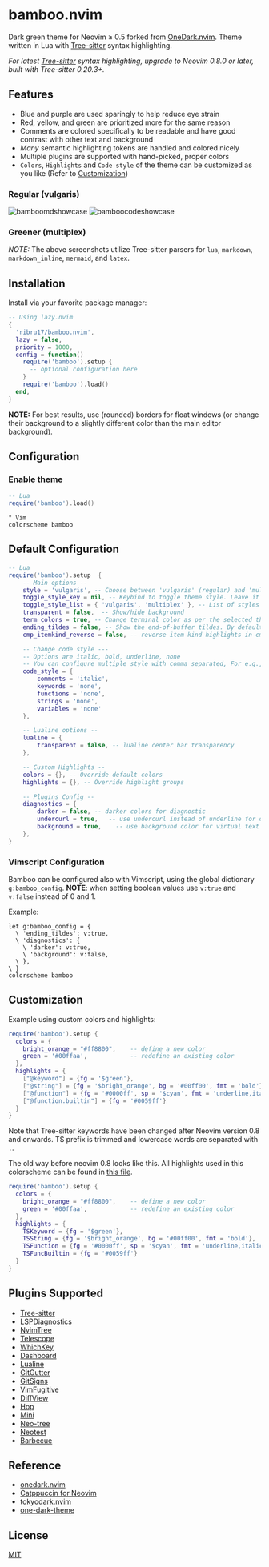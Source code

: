 # bamboo.nvim

Dark green theme for Neovim $\ge$ 0.5 forked from
[OneDark.nvim](https://github.com/navarasu/onedark.nvim). Theme written in Lua
with [Tree-sitter](https://github.com/nvim-treesitter/nvim-treesitter) syntax
highlighting.

_For latest [Tree-sitter](https://github.com/nvim-treesitter/nvim-treesitter)
syntax highlighting, upgrade to Neovim 0.8.0 or later, built with Tree-sitter
0.20.3+._

## Features

- Blue and purple are used sparingly to help reduce eye strain
- Red, yellow, and green are prioritized more for the same reason
- Comments are colored specifically to be readable and have good contrast with
  other text and background
- _Many_ semantic highlighting tokens are handled and colored nicely
- Multiple plugins are supported with hand-picked, proper colors
- `Colors`, `Highlights` and `Code style` of the theme can be customized as you
  like (Refer to [Customization](#customization))

### Regular (vulgaris)

![bamboomdshowcase](https://github.com/ribru17/bamboo.nvim/assets/55766287/c2ce1883-d4ad-4ae0-a248-ef668d69aa87)
![bamboocodeshowcase](https://github.com/ribru17/bamboo.nvim/assets/55766287/5eb2c125-13cd-46d6-841a-8af3f4406fc1)

### Greener (multiplex)

_NOTE:_ The above screenshots utilize Tree-sitter parsers for `lua`, `markdown`,
`markdown_inline`, `mermaid`, and `latex`.

## Installation

Install via your favorite package manager:

```lua
-- Using lazy.nvim
{
  'ribru17/bamboo.nvim',
  lazy = false,
  priority = 1000,
  config = function()
    require('bamboo').setup {
      -- optional configuration here
    }
    require('bamboo').load()
  end,
}
```

**NOTE:** For best results, use (rounded) borders for float windows (or change
their background to a slightly different color than the main editor background).

## Configuration

### Enable theme

```lua
-- Lua
require('bamboo').load()
```

```vim
" Vim
colorscheme bamboo
```

## Default Configuration

```lua
-- Lua
require('bamboo').setup  {
    -- Main options --
    style = 'vulgaris', -- Choose between 'vulgaris' (regular) and 'multiplex' (greener)
    toggle_style_key = nil, -- Keybind to toggle theme style. Leave it nil to disable it, or set it to a string, e.g. "<leader>ts"
    toggle_style_list = { 'vulgaris', 'multiplex' }, -- List of styles to toggle between (this option is essentially pointless now but will become useful if more style variations are added)
    transparent = false,  -- Show/hide background
    term_colors = true, -- Change terminal color as per the selected theme style
    ending_tildes = false, -- Show the end-of-buffer tildes. By default they are hidden
    cmp_itemkind_reverse = false, -- reverse item kind highlights in cmp menu

    -- Change code style ---
    -- Options are italic, bold, underline, none
    -- You can configure multiple style with comma separated, For e.g., keywords = 'italic,bold'
    code_style = {
        comments = 'italic',
        keywords = 'none',
        functions = 'none',
        strings = 'none',
        variables = 'none'
    },

    -- Lualine options --
    lualine = {
        transparent = false, -- lualine center bar transparency
    },

    -- Custom Highlights --
    colors = {}, -- Override default colors
    highlights = {}, -- Override highlight groups

    -- Plugins Config --
    diagnostics = {
        darker = false, -- darker colors for diagnostic
        undercurl = true,   -- use undercurl instead of underline for diagnostics
        background = true,    -- use background color for virtual text
    },
}
```

### Vimscript Configuration

Bamboo can be configured also with Vimscript, using the global dictionary
`g:bamboo_config`. **NOTE**: when setting boolean values use `v:true` and
`v:false` instead of 0 and 1.

Example:

```vim
let g:bamboo_config = {
  \ 'ending_tildes': v:true,
  \ 'diagnostics': {
    \ 'darker': v:true,
    \ 'background': v:false,
  \ },
\ }
colorscheme bamboo
```

## Customization

Example using custom colors and highlights:

```lua
require('bamboo').setup {
  colors = {
    bright_orange = "#ff8800",    -- define a new color
    green = '#00ffaa',            -- redefine an existing color
  },
  highlights = {
    ["@keyword"] = {fg = '$green'},
    ["@string"] = {fg = '$bright_orange', bg = '#00ff00', fmt = 'bold'},
    ["@function"] = {fg = '#0000ff', sp = '$cyan', fmt = 'underline,italic'},
    ["@function.builtin"] = {fg = '#0059ff'}
  }
}
```

Note that Tree-sitter keywords have been changed after Neovim version 0.8 and
onwards. TS prefix is trimmed and lowercase words are separated with `.`.

The old way before neovim 0.8 looks like this. All highlights used in this
colorscheme can be found in
[this file](https://github.com/ribru17/bamboo.nvim/blob/master/lua/bamboo/highlights.lua).

```lua
require('bamboo').setup {
  colors = {
    bright_orange = "#ff8800",    -- define a new color
    green = '#00ffaa',            -- redefine an existing color
  },
  highlights = {
    TSKeyword = {fg = '$green'},
    TSString = {fg = '$bright_orange', bg = '#00ff00', fmt = 'bold'},
    TSFunction = {fg = '#0000ff', sp = '$cyan', fmt = 'underline,italic'},
    TSFuncBuiltin = {fg = '#0059ff'}
  }
}
```

## Plugins Supported

- [Tree-sitter](https://github.com/nvim-treesitter/nvim-treesitter)
- [LSPDiagnostics](https://neovim.io/doc/user/lsp.html)
- [NvimTree](https://github.com/kyazdani42/nvim-tree.lua)
- [Telescope](https://github.com/nvim-telescope/telescope.nvim)
- [WhichKey](https://github.com/folke/which-key.nvim)
- [Dashboard](https://github.com/glepnir/dashboard-nvim)
- [Lualine](https://github.com/hoob3rt/lualine.nvim)
- [GitGutter](https://github.com/airblade/vim-gitgutter)
- [GitSigns](https://github.com/lewis6991/gitsigns.nvim)
- [VimFugitive](https://github.com/tpope/vim-fugitive)
- [DiffView](https://github.com/sindrets/diffview.nvim)
- [Hop](https://github.com/phaazon/hop.nvim)
- [Mini](https://github.com/echasnovski/mini.nvim)
- [Neo-tree](https://github.com/nvim-neo-tree/neo-tree.nvim)
- [Neotest](https://github.com/nvim-neotest/neotest)
- [Barbecue](https://github.com/utilyre/barbecue.nvim)

## Reference

- [onedark.nvim](https://github.com/navarasu/onedark.nvim)
- [Catppuccin for Neovim](https://github.com/catppuccin/nvim)
- [tokyodark.nvim](https://github.com/tiagovla/tokyodark.nvim)
- [one-dark-theme](https://github.com/andresmichel/one-dark-theme)

## License

[MIT](https://choosealicense.com/licenses/mit/)
